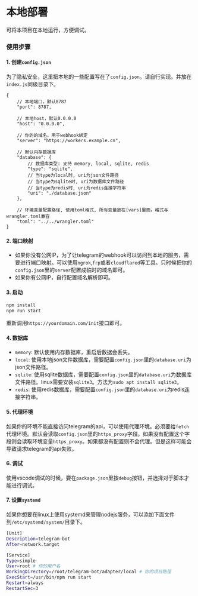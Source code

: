 # 本地部署

可将本项目在本地运行，方便调试。


### 使用步骤

#### 1. 创建`config.json`

为了隐私安全，这里把本地的一些配置写在了`config.json`。请自行实现。并放在`index.js`同级目录下。
```json5
{
    // 本地端口，默认8787
    "port": 8787,   

    // 本地host，默认0.0.0.0
    "host": "0.0.0.0", 

    // 你的的域名，用于webhook绑定
    "server": "https://workers.example.cn", 

    // 默认内存数据库
    "database": { 
        // 数据库类型: 支持 memory, local, sqlite, redis
        "type": "sqlite", 
        // 当type为local时, uri为json文件路径
        // 当type为sqlite时, uri为数据库文件路径
        // 当type为redis时, uri为redis连接字符串
        "uri": "./database.json"
    },

    // 环境变量配置路径, 使用toml格式, 所有变量放在[vars]里面。格式与wrangler.toml兼容
    "toml": "../../wrangler.toml" 
}
```

#### 2. 端口映射

- 如果你没有公网IP，为了让telegram的webhook可以访问到本地的服务，需要进行端口映射。可以使用`ngrok`,`frp`或者`cloudflared`等工具。只时候把你的`config.json`里的`server`配置成临时的域名即可。
- 如果你有公网IP，自行配置域名解析即可。


#### 3. 启动

```bash
npm install
npm run start
```
重新调用`https://yourdomain.com/init`接口即可。

#### 4. 数据库

- `memory`: 默认使用内存数据库，重启后数据会丢失。
- `local`: 使用本地json文件数据库，需要配置`config.json`里的`database.uri`为json文件路径。
- `sqlite`: 使用sqlite数据库，需要配置`config.json`里的`database.uri`为数据库文件路径。linux需要安装`sqlite3`。方法为`sudo apt install sqlite3`。
- `redis`: 使用redis数据库，需要配置`config.json`里的`database.uri`为redis连接字符串。


#### 5. 代理环境

如果你的环境不能直接访问telegram的api，可以使用代理环境。必须要给`fetch`代理环境。默认会读取`config.json`里的`https_proxy`字段。如果没有配置这个字段则会读取环境变量`https_proxy`。如果都没有配置则不会代理。但是这样可能会导致请求telegram的api失败。


#### 6. 调试

使用vscode调试的时候，要在`package.json`里按`debug`按钮，并选择对于脚本才能进行调试。

#### 7. 设置`systemd`

如果你想要在linux上使用systemd来管理nodejs服务，可以添加下面文件到`/etc/systemd/system/`目录下。

```bash
[Unit]
Description=telegram-bot
After=network.target

[Service]
Type=simple
User=root # 你的用户名
WorkingDirectory=/root/telegram-bot/adapter/local # 你的项目路径
ExecStart=/usr/bin/npm run start
Restart=always
RestartSec=3
```

